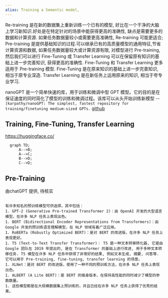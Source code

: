 ```yaml
---
alias: Training a Semantic model,
---
```


Re-training 是在新的数据集上重新训练一个已有的模型, 好比在一个干净的大脑上学习新知识.好处是在特定针对的场景中能获得更高的准确性, 缺点是需要更多的数据和计算资源. 如果任务数据量较小或需要更高准确性, Re-training 可能更适合; 
Pre-training 是提供基础知识的过程.可以继承已有的高质量模型的通用特征,节省计算资源和数据,  如果任务数据量较大或计算资源有限, 对模型进行 Pre-training, 然后我们可以进行 Fine-Tuning 或 Transfer Learning 可以在保留原有知识的基础上进一步完善知识, 获得更高的准确性.
Fine-Tuning 和 Transfer Learning 更多适用于 Pre-training 模型.
Fine-Tuning 是在原来知识的基础上进一步完善知识, 相当于原专业深造.
Transfer Learning 是在新任务上运用原来的知识, 相当于夸专业学习.

nanoGPT 是一个简单快速的库，用于训练和微调中型 GPT 模型。它的目的是在保证速度的同时简化了模型的训练和微调过程。该库可以从头开始训练新模型
--`|karpathy/nanoGPT: The simplest, fastest repository for training/finetuning medium-sized GPTs.` [github](https://github.com/karpathy/nanoGPT)

## Training, Fine-Tuning, Transfer Learning 
https://huggingface.co/

```mermaid
  graph TD;
      A-->B;
      A-->C;
      B-->D;
      C-->D;
```
## Pre-Training
由chatGPT 提供, 待核实
```

有许多知名的预训练模型可供选择，其中包括：
1. GPT-2 (Generative Pre-trained Transformer 2)：由 OpenAI 开发的大型语言模型，在许多 NLP 任务上表现出色。
1. BERT (Bidirectional Encoder Representations from Transformers)：由 Google 开发的预训练语言理解模型，在 NLP 领域有着广泛应用。
1. RoBERTa (Robustly Optimized BERT)：是对 BERT 的改进版，在许多 NLP 任务上表现更好。
1. T5 (Text-to-Text Transfer Transformer)： T5 是一种文本转移转化器, 它是由 Google 团队在 2019 年提出的, 是在 Transformer 的基础上进行改进, 用于多种文本转移任务. T5 模型在许多 NLP 任务中获得了非常好的结果, 例如文本生成, 摘要, 问答等. 它可以用于 Pre-training, fine-tuning, transfer learning 的场景。
1. XLNet：是对 BERT 的改进版，使用了一种不同的预训练方法，在许多 NLP 任务上表现出色。
1. ALBERT (A Lite BERT)：是 BERT 的瘦身版本，在保持高性能的同时减少了模型的参数数量。
1. 这些模型都是在大规模数据集上预训练的，并且已经在许多 NLP 任务上获得了优秀的结果。
```